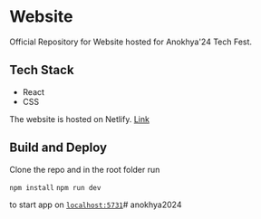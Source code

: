 # Website

Official Repository for Website hosted for Anokhya'24 Tech Fest.

## Tech Stack
- React
- CSS

The website is hosted on Netlify. [Link](https://anokhya.netlify.app/)

## Build and Deploy

Clone the repo and in the root folder run

`npm install`
`npm run dev`

to start app on [`localhost:5731`](localhost:5731)# anokhya2024
